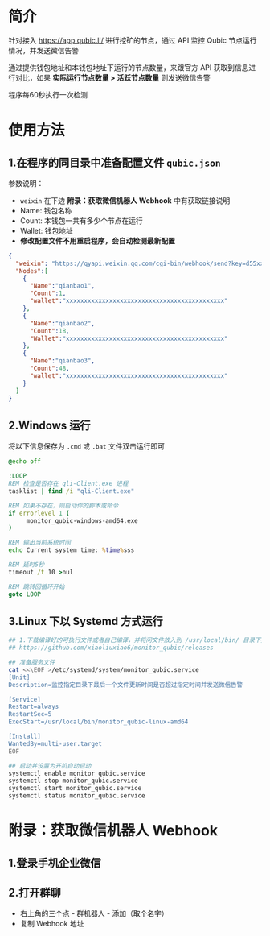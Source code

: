 # 简介

针对接入 https://app.qubic.li/ 进行挖矿的节点，通过 API 监控 Qubic 节点运行情况，并发送微信告警

通过提供钱包地址和本钱包地址下运行的节点数量，来跟官方 API 获取到信息进行对比，如果 **实际运行节点数量 > 活跃节点数量** 则发送微信告警

程序每60秒执行一次检测



# 使用方法

## 1.在程序的同目录中准备配置文件  `qubic.json` 

参数说明：

- `weixin` 在下边 **附录：获取微信机器人 Webhook** 中有获取链接说明
- Name: 钱包名称
- Count: 本钱包一共有多少个节点在运行
- Wallet: 钱包地址
- **修改配置文件不用重启程序，会自动检测最新配置**

```json
{
  "weixin": "https://qyapi.weixin.qq.com/cgi-bin/webhook/send?key=d55xxxx-xxxx-xxxx-xxxx-xxxxxxxxxxx",
  "Nodes":[
    {
      "Name":"qianbao1",
      "Count":1,
      "wallet":"xxxxxxxxxxxxxxxxxxxxxxxxxxxxxxxxxxxxxxxxxxxx"
    },
    {
      "Name":"qianbao2",
      "Count":18,
      "Wallet":"xxxxxxxxxxxxxxxxxxxxxxxxxxxxxxxxxxxxxxxxxxxx"
    },
    {
      "Name":"qianbao3",
      "Count":48,
      "wallet":"xxxxxxxxxxxxxxxxxxxxxxxxxxxxxxxxxxxxxxxxxxxx"
    }
  ]
}
```



## 2.Windows 运行

将以下信息保存为 `.cmd` 或 `.bat` 文件双击运行即可

```cmd
@echo off

:LOOP
REM 检查是否存在 qli-Client.exe 进程
tasklist | find /i "qli-Client.exe"

REM 如果不存在，则启动你的脚本或命令
if errorlevel 1 (
     monitor_qubic-windows-amd64.exe
)

REM 输出当前系统时间
echo Current system time: %time%sss

REM 延时5秒
timeout /t 10 >nul

REM 跳转回循环开始
goto LOOP
```



## 3.Linux 下以 Systemd 方式运行

```sh
## 1.下载编译好的可执行文件或者自己编译，并将问文件放入到 /usr/local/bin/ 目录下并给予可执行权限
## https://github.com/xiaoliuxiao6/monitor_qubic/releases

## 准备服务文件
cat <<\EOF >/etc/systemd/system/monitor_qubic.service
[Unit]
Description=监控指定目录下最后一个文件更新时间是否超过指定时间并发送微信告警

[Service]
Restart=always
RestartSec=5
ExecStart=/usr/local/bin/monitor_qubic-linux-amd64

[Install]
WantedBy=multi-user.target
EOF

## 启动并设置为开机自动启动
systemctl enable monitor_qubic.service
systemctl stop monitor_qubic.service
systemctl start monitor_qubic.service
systemctl status monitor_qubic.service
```





# 附录：获取微信机器人 Webhook

## 1.登录手机企业微信

## 2.打开群聊

- 右上角的三个点 - 群机器人 - 添加（取个名字）
- 复制 Webhook 地址

